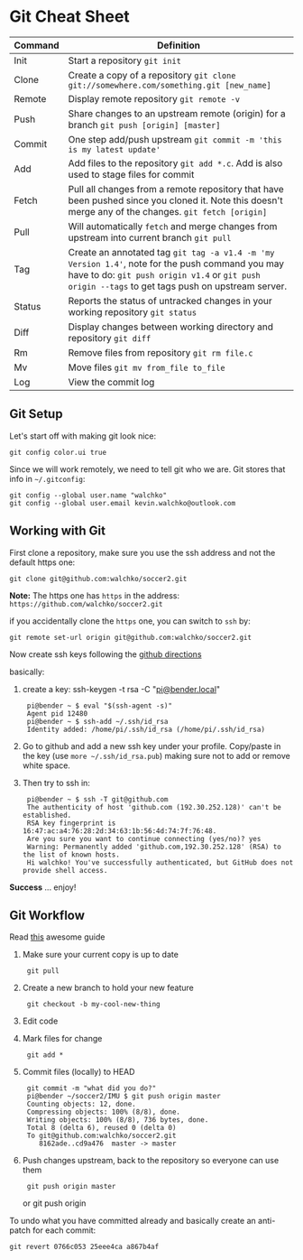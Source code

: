 # Git Cheat Sheet

|Command | Definition                  |
|-----   |-----------------------------|
|Init    | Start a repository `git init`|
|Clone   | Create a copy of a repository `git clone git://somewhere.com/something.git [new_name]`|
|Remote  | Display remote repository `git remote -v`|
|Push    | Share changes to an upstream remote (origin) for a branch `git push [origin] [master]`|
|Commit  | One step add/push upstream `git commit -m 'this is my latest update'`|
|Add     | Add files to the repository `git add *.c`. Add is also used to stage files for commit|
|Fetch   | Pull all changes from a remote repository that have been pushed since you cloned it. Note this doesn't merge any of the changes. `git fetch [origin]`|
|Pull    | Will automatically `fetch` and merge changes from upstream into current branch `git pull`|
|Tag     | Create an annotated tag `git tag -a v1.4 -m 'my Version 1.4'`, note for the push command you may have to do: `git push origin v1.4` or `git push origin --tags` to get tags push on upstream server.|
|Status  | Reports the status of untracked changes in your working repository `git status`|
|Diff    | Display changes between working directory and repository `git diff`|
|Rm      | Remove files from repository `git rm file.c`|
|Mv      | Move files `git mv from_file to_file`|
|Log     | View the commit log |

## Git Setup

Let's start off with making git look nice:

    git config color.ui true
    
Since we will work remotely, we need to tell git who we are. Git stores that info in `~/.gitconfig`:

    git config --global user.name "walchko"
    git config --global user.email kevin.walchko@outlook.com

## Working with Git

First clone a repository, make sure you use the ssh address and not the default https one:

    git clone git@github.com:walchko/soccer2.git

**Note:** The https one has `https` in the address: `https://github.com/walchko/soccer2.git`

if you accidentally clone the `https` one, you can switch to `ssh` by:

    git remote set-url origin git@github.com:walchko/soccer2.git

Now create ssh keys following the [github directions](https://help.github.com/articles/generating-ssh-keys)

basically:

1. create a key: ssh-keygen -t rsa -C "pi@bender.local"

		pi@bender ~ $ eval "$(ssh-agent -s)"
		Agent pid 12480
		pi@bender ~ $ ssh-add ~/.ssh/id_rsa
		Identity added: /home/pi/.ssh/id_rsa (/home/pi/.ssh/id_rsa)

2. Go to github and add a new ssh key under your profile. Copy/paste in the key (use `more ~/.ssh/id_rsa.pub`) making sure not to add or remove white space.

3. Then try to ssh in:

		pi@bender ~ $ ssh -T git@github.com
		The authenticity of host 'github.com (192.30.252.128)' can't be established.
		RSA key fingerprint is 16:47:ac:a4:76:28:2d:34:63:1b:56:4d:74:7f:76:48.
		Are you sure you want to continue connecting (yes/no)? yes
		Warning: Permanently added 'github.com,192.30.252.128' (RSA) to the list of known hosts.
		Hi walchko! You've successfully authenticated, but GitHub does not provide shell access.

**Success** ... enjoy!

## Git Workflow

Read [this](http://rogerdudler.github.io/git-guide/) awesome guide

1. Make sure your current copy is up to date

        git pull

2. Create a new branch to hold your new feature

        git checkout -b my-cool-new-thing

3. Edit code
4. Mark files for change

        git add *
    
5. Commit files (locally) to HEAD

		git commit -m "what did you do?"
		pi@bender ~/soccer2/IMU $ git push origin master
		Counting objects: 12, done.
		Compressing objects: 100% (8/8), done.
		Writing objects: 100% (8/8), 736 bytes, done.
		Total 8 (delta 6), reused 0 (delta 0)
		To git@github.com:walchko/soccer2.git
		   8162ade..cd9a476  master -> master

6. Push changes upstream, back to the repository so everyone can use them

		git push origin master
    or
		git push origin <branch>
    
To undo what you have committed already and basically create an anti-patch for each commit:

    git revert 0766c053 25eee4ca a867b4af







